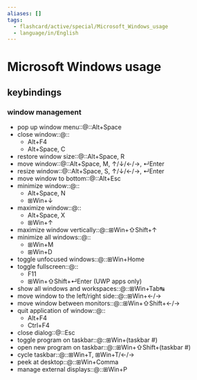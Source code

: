 ```yaml
---
aliases: []
tags:
  - flashcard/active/special/Microsoft_Windows_usage
  - language/in/English
---
```


# Microsoft Windows usage

## keybindings

### window management

- pop up window menu::@::Alt+Space
- close window::@::<ul><li>Alt+F4</li><li>Alt+Space, C</li></ul>
- restore window size::@::Alt+Space, R
- move window::@::Alt+Space, M, ↑/↓/←/→, ↵Enter
- resize window::@::Alt+Space, S, ↑/↓/←/→, ↵Enter
- move window to bottom::@::Alt+Esc
- minimize window::@::<ul><li>Alt+Space, N</li><li>⊞Win+↓</li></ul>
- maximize window::@::<ul><li>Alt+Space, X</li><li>⊞Win+↑</li></ul>
- maximize window vertically::@::⊞Win+⇧Shift+↑
- minimize all windows::@::<ul><li>⊞Win+M</li><li>⊞Win+D</li></ul>
- toggle unfocused windows::@::⊞Win+Home
- toggle fullscreen::@::<ul><li>F11</li><li>⊞Win+⇧Shift+↵Enter (UWP apps only)</li></ul>
- show all windows and workspaces::@::⊞Win+Tab↹
- move window to the left/right side::@::⊞Win+←/→
- move window between monitors::@::⊞Win+⇧Shift+←/→
- quit application of window::@::<ul><li>Alt+F4</li><li>Ctrl+F4</li></ul>
- close dialog::@::Esc
- toggle program on taskbar::@::⊞Win+(taskbar #)
- open new program on taskbar::@::⊞Win+⇧Shift+(taskbar #)
- cycle taskbar::@::⊞Win+T, ⊞Win+T/←/→
- peek at desktop::@::⊞Win+Comma
- manage external displays::@::⊞Win+P

